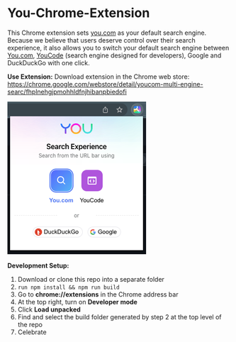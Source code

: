 # You-Chrome-Extension

This Chrome extension sets [you.com](https://you.com/) as your default search engine. Because we believe that users deserve control over their search experience, it also allows you to switch your default search engine between [You.com](https://you.com/), [YouCode](https://code.you.com/) (search engine designed for developers), Google and DuckDuckGo with one click.

**Use Extension:**
Download extension in the Chrome web store: https://chrome.google.com/webstore/detail/youcom-multi-engine-searc/fhplnehgjpmohhldfnjhibanpbiedofi

![Extension](extension_image.png?raw=true)

**Development Setup:**

1. Download or clone this repo into a separate folder
2. `run npm install && npm run build`
3. Go to **chrome://extensions** in the Chrome address bar 
4. At the top right, turn on **Developer mode**
5. Click **Load unpacked**
6. Find and select the build folder generated by step 2 at the top level of the repo
7. Celebrate
